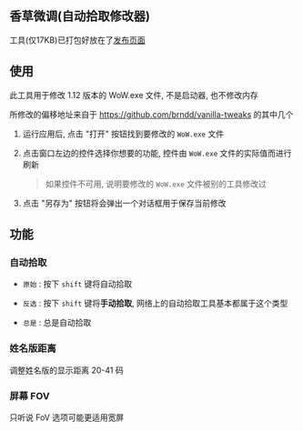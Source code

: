 香草微调(自动拾取修改器)
-------

工具(仅17KB)已打包好放在了[发布页面](https://github.com/R32/vanilla-tweaks/releases)

## 使用

此工具用于修改 1.12 版本的 WoW.exe 文件, 不是启动器, 也不修改内存

所修改的偏移地址来自于 <https://github.com/brndd/vanilla-tweaks> 的其中几个

1. 运行应用后, 点击 "打开" 按钮找到要修改的 `WoW.exe` 文件

2. 点击窗口左边的控件选择你想要的功能, 控件由 `WoW.exe` 文件的实际值而进行刷新

    > 如果控件不可用, 说明要修改的 `WoW.exe` 文件被别的工具修改过

3. 点击 "另存为" 按钮将会弹出一个对话框用于保存当前修改

## 功能

### 自动拾取

- `原始` : 按下 `shift` 键将自动拾取

- `反选` : 按下 `shift` 键将**手动拾取**, 网络上的自动拾取工具基本都属于这个类型

- `总是` : 总是自动拾取

### 姓名版距离

调整姓名版的显示距离 20-41 码

### 屏幕 FOV

只听说 FoV 选项可能更适用宽屏
